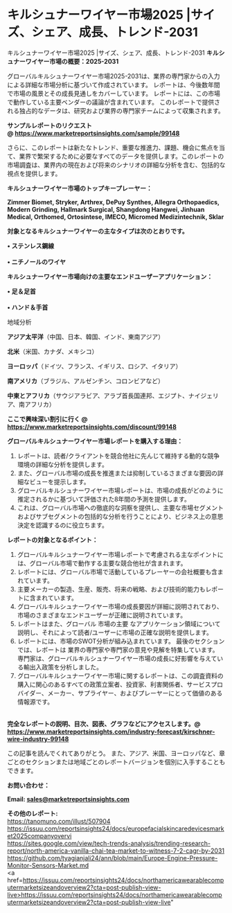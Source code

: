 # キルシュナーワイヤー市場2025 |サイズ、シェア、成長、トレンド-2031
キルシュナーワイヤー市場2025 |サイズ、シェア、成長、トレンド-2031
<strong><b>キルシュナーワイヤー市場の概要：2025-2031</b></strong>

グローバルキルシュナーワイヤー市場2025-2031は、業界の専門家からの入力による詳細な市場分析に基づいて作成されています。 レポートは、今後数年間で市場の風景とその成長見通しをカバーしています。 レポートには、この市場で動作している主要ベンダーの議論が含まれています。 このレポートで提供される独占的なデータは、研究および業界の専門家チームによって収集されます。

<strong>サンプルレポートのリクエスト @ <a href=https://www.marketreportsinsights.com/sample/99148>https://www.marketreportsinsights.com/sample/99148</a></strong>

さらに、このレポートは新たなトレンド、重要な推進力、課題、機会に焦点を当て、業界で繁栄するために必要なすべてのデータを提供します。このレポートの市場調査は、業界内の現在および将来のシナリオの詳細な分析を含む、包括的な視点を提供します。

<strong>キルシュナーワイヤー市場のトップキープレーヤー：</strong>

<strong>Zimmer Biomet, Stryker, Arthrex, DePuy Synthes, Allegra Orthopaedics, Modern Grinding, Hallmark Surgical, Shangdong Hangwei, Jinhuan Medical, Orthomed, Ortosintese, IMECO, Micromed Medizintechnik, Sklar</strong>

<strong><b>対象となるキルシュナーワイヤーの主なタイプは次のとおりです。</b></strong>

<strong>• ステンレス鋼線<br><br>• ニチノールのワイヤ</strong>

<strong><b>キルシュナーワイヤー市場向けの主要なエンドユーザーアプリケーション：</b></strong>

<strong>• 足＆足首<br><br>• ハンド＆手首</strong>

 地域分析

<strong><b>アジア太平洋</b></strong>（中国、日本、韓国、インド、東南アジア）

<strong><b>北米</b></strong>（米国、カナダ、メキシコ）

<strong><b>ヨーロッパ</b></strong>（ドイツ、フランス、イギリス、ロシア、イタリア）

<strong><b>南アメリカ</b></strong>（ブラジル、アルゼンチン、コロンビアなど）

<strong><b>中東とアフリカ</b></strong>（サウジアラビア、アラブ首長国連邦、エジプト、ナイジェリア、南アフリカ）

<strong>ここで興味深い割引に行く @ <a href=https://www.marketreportsinsights.com/discount/99148>https://www.marketreportsinsights.com/discount/99148</a></strong>

<strong><b>グローバルキルシュナーワイヤー市場レポートを購入する理由：</b></strong>
<ol>
  <li>レポートは、読者/クライアントを競合他社に先んじて維持する動的な競争環境の詳細な分析を提供します。</li>
  <li>また、グローバル市場の成長を推進または抑制しているさまざまな要因の詳細なビューを提示します。</li>
  <li>グローバルキルシュナーワイヤー市場レポートは、市場の成長がどのように推定されるかに基づいて評価された8年間の予測を提供します。</li>
  <li>これは、グローバル市場への徹底的な洞察を提供し、主要な市場セグメントおよびサブセグメントの包括的な分析を行うことにより、ビジネス上の意思決定を認識するのに役立ちます。</li>
</ol>
<strong><b>レポートの対象となるポイント：</b></strong>
<ol>
  <li>グローバルキルシュナーワイヤー市場レポートで考慮される主なポイントには、グローバル市場で動作する主要な競合他社が含まれます。</li>
  <li>レポートには、グローバル市場で活動しているプレーヤーの会社概要も含まれています。</li>
  <li>主要メーカーの製造、生産、販売、将来の戦略、および技術的能力もレポートに含まれています。</li>
  <li>グローバルキルシュナーワイヤー市場の成長要因が詳細に説明されており、市場のさまざまなエンドユーザーが正確に説明されています。</li>
  <li>レポートはまた、グローバル 市場の主要 なアプリケーション領域について説明し、それによって読者/ユーザーに市場の正確な説明を提供します。</li>
  <li>レポートには、市場のSWOT分析が組み込まれています。 最後のセクションでは、レポートは 業界の専門家や専門家の意見や見解を特集しています。 専門家は、グローバルキルシュナーワイヤー市場の成長に好影響を与えている輸出入政策を分析しました。</li>
  <li>グローバルキルシュナーワイヤー市場に関するレポートは、この調査資料の購入に関心のあるすべての政策立案者、投資家、利害関係者、サービスプロバイダー、メーカー、サプライヤー、およびプレーヤーにとって価値のある情報源です。</li>
</ol><br>
<strong>完全なレポートの説明、目次、図表、グラフなどにアクセスします。@ <a href=https://www.marketreportsinsights.com/industry-forecast/kirschner-wire-industry-99148>https://www.marketreportsinsights.com/industry-forecast/kirschner-wire-industry-99148</a></strong>

この記事を読んでくれてありがとう。 また、アジア、米国、ヨーロッパなど、章ごとのセクションまたは地域ごとのレポートバージョンを個別に入手することもできます。

<strong><b>お問い合わせ：</b></strong>

<strong>Email: </strong><a href=mailto:sales@marketreportsinsights.com><strong>sales@marketreportsinsights.com</strong></a>

<strong>その他のレポート:</strong>
<br>
<a href=https://tanomuno.com/illust/507904>https://tanomuno.com/illust/507904</a>
<br>
<a href=https://issuu.com/reportsinsights24/docs/europefacialskincaredevicesmarket2025companyovervi>https://issuu.com/reportsinsights24/docs/europefacialskincaredevicesmarket2025companyovervi</a>
<br>
<a href=https://sites.google.com/view/tech-trends-analysis/trending-research-report/north-america-vanilla-chai-tea-market-to-witness-7-2-cagr-by-2031>https://sites.google.com/view/tech-trends-analysis/trending-research-report/north-america-vanilla-chai-tea-market-to-witness-7-2-cagr-by-2031</a>
<br>
<a href=https://github.com/tyagianjali24/ann/blob/main/Europe-Engine-Pressure-Monitor-Sensors-Market.md>https://github.com/tyagianjali24/ann/blob/main/Europe-Engine-Pressure-Monitor-Sensors-Market.md</a>
<br>
<a href=https://issuu.com/reportsinsights24/docs/northamericawearablecomputermarketsizeandoverview2?cta=post-publish-view-live>https://issuu.com/reportsinsights24/docs/northamericawearablecomputermarketsizeandoverview2?cta=post-publish-view-live</a>"
